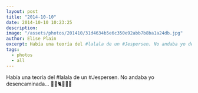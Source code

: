 ```yaml
---
layout: post
title: "2014-10-10"
date: 2014-10-10 10:23:25
description: 
image: "/assets/photos/201410/31d4634b5e6c350e92abb7b8ba1a24db.jpg"
author: Elise Plain
excerpt: Había una teoría del #lalala de un #Jespersen. No andaba yo desencaminada... 🐝🐢🐈🐩🐇🐘
tags: 
  - photos
  - all
---
```


Había una teoría del #lalala de un #Jespersen. No andaba yo desencaminada... 🐝🐢🐈🐩🐇🐘
<p></p>
